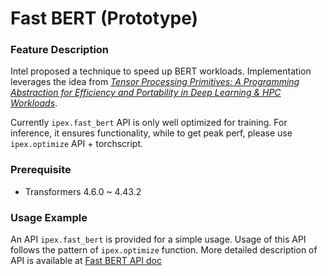 Fast BERT (Prototype)
========================

### Feature Description

Intel proposed a technique to speed up BERT workloads. Implementation leverages the idea from [*Tensor Processing Primitives: A Programming Abstraction for Efficiency and Portability in Deep Learning & HPC Workloads*](https://arxiv.org/pdf/2104.05755.pdf).

Currently `ipex.fast_bert` API is only well optimized for training. For inference, it ensures functionality, while to get peak perf, please use `ipex.optimize` API + torchscript.

### Prerequisite

- Transformers 4.6.0 ~ 4.43.2

### Usage Example

An API `ipex.fast_bert` is provided for a simple usage. Usage of this API follows the pattern of `ipex.optimize` function. More detailed description of API is available at [Fast BERT API doc](../api_doc)

[//]: # (marker_feature_fastbert_bf16)
[//]: # (marker_feature_fastbert_bf16)
